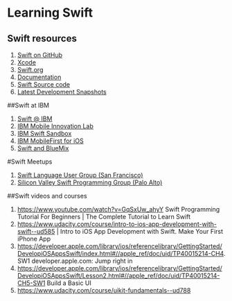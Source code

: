 # Learning Swift

## Swift resources
1. <a href="https://github.com/apple/swift">Swift on GitHub</a>
2. [Xcode](https://developer.apple.com/xcode/)
3. <a href="https://swift.org/">Swift.org</a>
4. <a href="https://swift.org/documentation/">Documentation</a>
5. <a href="https://swift.org/source-code/#compiler-and-standard-library">Swift Source code</a>
6. <a href="https://swift.org/download/#latest-development-snapshots">Latest Development Snapshots</a>

##Swift at IBM
<ol>
<li><a href="https://developer.ibm.com/swift/">Swift @ IBM</a>
<li><a href="https://github.com/IBM-MIL">IBM Mobile Innovation Lab</a>
<li><a href="https://developer.ibm.com/swift/2015/12/03/introducing-the-ibm-swift-sandbox/">IBM Swift Sandbox</a>
<li><a href="http://www.ibm.com/mobilefirst/us/en/mobilefirst-for-ios/">IBM MobileFirst for iOS</a>
<li><a href="http://www.ibm.com/cloud-computing/bluemix/solutions/mobilefirst/">Swift and BlueMix</a>
</ol>

#Swift Meetups
<ol>
<li><a href="http://www.meetup.com/swift-language/">Swift Language User Group (San Francisco)</a>
<li><a href="http://swift-language.meetup.com/cities/us/ca/palo_alto/">Silicon Valley Swift Programming Group (Palo Alto)</a>
</ol>

##Swift videos and courses

1. https://www.youtube.com/watch?v=GqSxUw_ahyY  Swift Programming Tutorial For Beginners | The Complete Tutorial to Learn Swift 
2. https://www.udacity.com/course/intro-to-ios-app-development-with-swift--ud585 | Intro to iOS App Development with Swift. Make Your First iPhone App
3. https://developer.apple.com/library/ios/referencelibrary/GettingStarted/DevelopiOSAppsSwift/index.html#//apple_ref/doc/uid/TP40015214-CH4. SW1 developer.apple.com: Jump right in
5. https://developer.apple.com/library/ios/referencelibrary/GettingStarted/DevelopiOSAppsSwift/Lesson2.html#//apple_ref/doc/uid/TP40015214-CH5-SW1 Build a Basic UI
6. https://www.udacity.com/course/uikit-fundamentals--ud788

